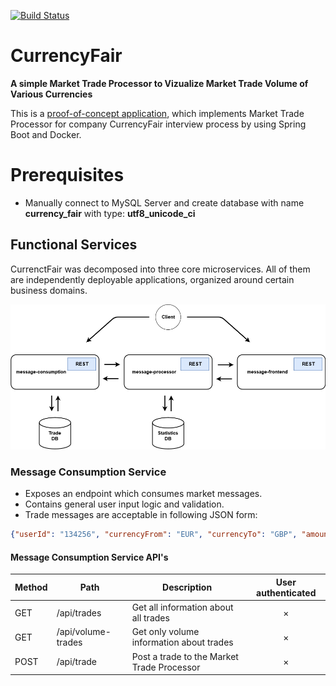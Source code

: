 [![Build Status](https://travis-ci.org/Zanoshky/CurrencyFair.svg?branch=master)](https://travis-ci.org/Zanoshky/CurrencyFair)

# CurrencyFair
**A simple Market Trade Processor to Vizualize Market Trade Volume of Various Currencies**

This is a [proof-of-concept application](https://en.wikipedia.org/wiki/Proof_of_concept), which implements Market Trade Processor for company CurrencyFair interview process by using Spring Boot and Docker.

# Prerequisites

- Manually connect to MySQL Server and create database with name **currency_fair** with type: **utf8_unicode_ci**

## Functional Services

CurrenctFair was decomposed into three core microservices. All of them are independently deployable applications, organized around certain business domains.

<img width="880" alt="Functional Services" src="https://github.com/Zanoshky/CurrencyFair/blob/master/FunctionalServices.png">

### Message Consumption Service
- Exposes an endpoint which consumes market messages.
- Contains general user input logic and validation.
- Trade messages are acceptable in following JSON form:

```json
{"userId": "134256", "currencyFrom": "EUR", "currencyTo": "GBP", "amountSell": 1000, "amountBuy": 747.10, "rate": 0.7471, "timePlaced" : "24-JAN-15 10:27:44", "originatingCountry" : "FR"}
```

#### Message Consumption Service API's
Method	| Path	| Description	| User authenticated
------------- | ------------------------- | ------------- |:-------------:|
GET	  | /api/trades	| Get all information about all trades            | ×
GET	  | /api/volume-trades | Get only volume information about trades | ×
POST	| /api/trade	| Post a trade to the Market Trade Processor      | ×


